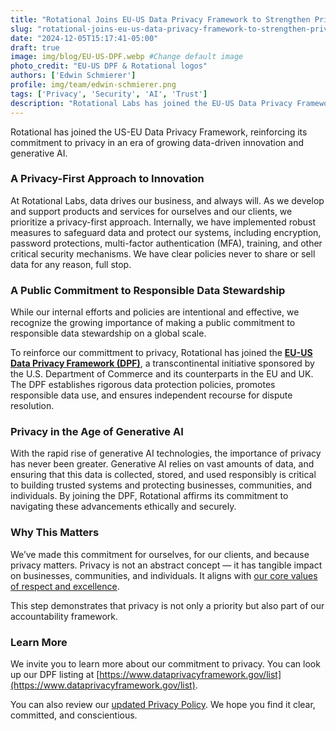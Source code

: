 ```yaml
---
title: "Rotational Joins EU-US Data Privacy Framework to Strengthen Privacy Commitment"
slug: "rotational-joins-eu-us-data-privacy-framework-to-strengthen-privacy-commitment"
date: "2024-12-05T15:17:41-05:00"
draft: true
image: img/blog/EU-US-DPF.webp #Change default image
photo_credit: "EU-US DPF & Rotational logos"
authors: ['Edwin Schmierer']
profile: img/team/edwin-schmierer.png
tags: ['Privacy', 'Security', 'AI', 'Trust']
description: "Rotational Labs has joined the EU-US Data Privacy Framework, reinforcing its commitment to privacy in an era of growing data-driven innovation and generative AI."
---
```


Rotational has joined the US-EU Data Privacy Framework, reinforcing its commitment to privacy in an era of growing data-driven innovation and generative AI. 

<!--more-->

### A Privacy-First Approach to Innovation  

At Rotational Labs, data drives our business, and always will. As we develop and support products and services for ourselves and our clients, we prioritize a privacy-first approach. Internally, we have implemented robust measures to safeguard data and protect our systems, including encryption, password protections, multi-factor authentication (MFA), training, and other critical security mechanisms. We have clear policies never to share or sell data for any reason, full stop.  

### A Public Commitment to Responsible Data Stewardship  

While our internal efforts and policies are intentional and effective, we recognize the growing importance of making a public commitment to responsible data stewardship on a global scale.  

To reinforce our committment to privacy, Rotational has joined the **[EU-US Data Privacy Framework (DPF)](https://www.dataprivacyframework.gov/)**, a transcontinental initiative sponsored by the U.S. Department of Commerce and its counterparts in the EU and UK. The DPF establishes rigorous data protection policies, promotes responsible data use, and ensures independent recourse for dispute resolution.  

### Privacy in the Age of Generative AI  

With the rapid rise of generative AI technologies, the importance of privacy has never been greater. Generative AI relies on vast amounts of data, and ensuring that this data is collected, stored, and used responsibly is critical to building trusted systems and protecting businesses, communities, and individuals. By joining the DPF, Rotational affirms its commitment to navigating these advancements ethically and securely.  

### Why This Matters  

We’ve made this commitment for ourselves, for our clients, and because privacy matters. Privacy is not an abstract concept — it has tangible impact on businesses, communities, and individuals. It aligns with [our core values of respect and excellence](https://rotational.io/about/).

This step demonstrates that privacy is not only a priority but also part of our accountability framework.  

### Learn More  

We invite you to learn more about our commitment to privacy. You can look up our DPF listing at [https://www.dataprivacyframework.gov/list](https://www.dataprivacyframework.gov/list). 

You can also review our [updated Privacy Policy](https://rotational.io/privacy/).  We hope you find it clear, committed, and conscientious.